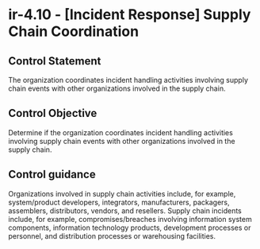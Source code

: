# ir-4.10 - \[Incident Response\] Supply Chain Coordination

## Control Statement

The organization coordinates incident handling activities involving supply chain events with other organizations involved in the supply chain.

## Control Objective

Determine if the organization coordinates incident handling activities involving supply chain events with other organizations involved in the supply chain.

## Control guidance

Organizations involved in supply chain activities include, for example, system/product developers, integrators, manufacturers, packagers, assemblers, distributors, vendors, and resellers. Supply chain incidents include, for example, compromises/breaches involving information system components, information technology products, development processes or personnel, and distribution processes or warehousing facilities.
